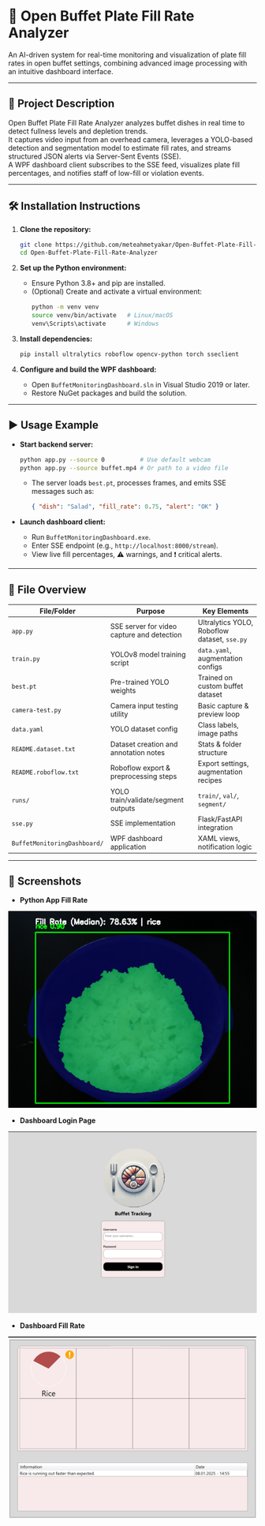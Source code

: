 # 📌 Open Buffet Plate Fill Rate Analyzer

An AI-driven system for real-time monitoring and visualization of plate fill rates in open buffet settings, combining advanced image processing with an intuitive dashboard interface.

---

## 📖 Project Description

Open Buffet Plate Fill Rate Analyzer analyzes buffet dishes in real time to detect fullness levels and depletion trends.  
It captures video input from an overhead camera, leverages a YOLO-based detection and segmentation model to estimate fill rates, and streams structured JSON alerts via Server-Sent Events (SSE).  
A WPF dashboard client subscribes to the SSE feed, visualizes plate fill percentages, and notifies staff of low-fill or violation events.

---

## 🛠️ Installation Instructions

1. **Clone the repository:**
   ```bash
   git clone https://github.com/meteahmetyakar/Open-Buffet-Plate-Fill-Rate-Analyzer.git
   cd Open-Buffet-Plate-Fill-Rate-Analyzer
   ```

2. **Set up the Python environment:**
   - Ensure Python 3.8+ and pip are installed.
   - (Optional) Create and activate a virtual environment:
     ```bash
     python -m venv venv
     source venv/bin/activate   # Linux/macOS
     venv\Scripts\activate      # Windows
     ```

3. **Install dependencies:**
   ```bash
   pip install ultralytics roboflow opencv-python torch sseclient
   ```

4. **Configure and build the WPF dashboard:**
   - Open `BuffetMonitoringDashboard.sln` in Visual Studio 2019 or later.
   - Restore NuGet packages and build the solution.

---

## ▶️ Usage Example

- **Start backend server:**
  ```bash
  python app.py --source 0          # Use default webcam
  python app.py --source buffet.mp4 # Or path to a video file
  ```
  - The server loads `best.pt`, processes frames, and emits SSE messages such as:
    ```json
    { "dish": "Salad", "fill_rate": 0.75, "alert": "OK" }
    ```

- **Launch dashboard client:**
  - Run `BuffetMonitoringDashboard.exe`.
  - Enter SSE endpoint (e.g., `http://localhost:8000/stream`).
  - View live fill percentages, ⚠️ warnings, and ❗ critical alerts.

---

## 📂 File Overview

| File/Folder                     | Purpose                                            | Key Elements                                 |
|---------------------------------|----------------------------------------------------|----------------------------------------------|
| `app.py`                        | SSE server for video capture and detection         | Ultralytics YOLO, Roboflow dataset, `sse.py` |
| `train.py`                      | YOLOv8 model training script                       | `data.yaml`, augmentation configs            |
| `best.pt`                       | Pre-trained YOLO weights                           | Trained on custom buffet dataset             |
| `camera-test.py`                | Camera input testing utility                       | Basic capture & preview loop                 |
| `data.yaml`                     | YOLO dataset config                                | Class labels, image paths                    |
| `README.dataset.txt`            | Dataset creation and annotation notes              | Stats & folder structure                     |
| `README.roboflow.txt`           | Roboflow export & preprocessing steps              | Export settings, augmentation recipes        |
| `runs/`                         | YOLO train/validate/segment outputs                | `train/`, `val/`, `segment/`                 |
| `sse.py`                        | SSE implementation                                 | Flask/FastAPI integration                    |
| `BuffetMonitoringDashboard/`    | WPF dashboard application                          | XAML views, notification logic               |

---

## 📸 Screenshots

- **Python App Fill Rate**
<img src="https://github.com/meteahmetyakar/Open-Buffet-Plate-Fill-Rate-Analyzer/blob/main/images/fill-rate-example.png"/>

- **Dashboard Login Page**
<img src="https://github.com/meteahmetyakar/Open-Buffet-Plate-Fill-Rate-Analyzer/blob/main/images/login-page.png"/>

- **Dashboard Fill Rate**
<img src="https://github.com/meteahmetyakar/Open-Buffet-Plate-Fill-Rate-Analyzer/blob/main/images/dashboard-example.png"/>

